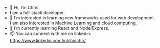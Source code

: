 - 👋 Hi, I’m Chris.
- I am a full-stack developer.
- 👀 I’m interested in learning new frameworks used for web development. I am also interested in Machine Learning and cloud computing.
- 🌱 I’m currently learning React and Node/Express.
- 📫 You can connect with me on linkedin: https://www.linkedin.com/in/shinchri/

<!---
shinchri/shinchri is a ✨ special ✨ repository because its `README.md` (this file) appears on your GitHub profile.
You can click the Preview link to take a look at your changes.
--->
